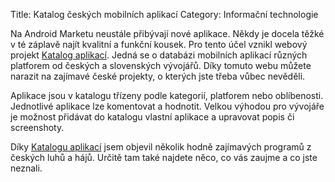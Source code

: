 Title: Katalog českých mobilních aplikací
Category: Informační technologie

Na Android Marketu neustále přibývají nové aplikace. Někdy je docela
těžké v té záplavě najít kvalitní a funkční kousek. Pro tento účel
vznikl webový projekt [Katalog aplikací](https://katalogaplikaci.cz/). Jedná se o databázi
mobilních aplikací různých platforem od českých a slovenských vývojářů.
Díky tomuto webu můžete narazit na zajímavé české projekty, o kterých
jste třeba vůbec nevěděli.

Aplikace jsou v katalogu třízeny podle kategorií, platforem nebo
oblíbenosti. Jednotlivé aplikace lze komentovat a hodnotit. Velkou
výhodou pro vývojáře je možnost přidávat do katalogu vlastní aplikace a
upravovat popis či screenshoty.

Díky [Katalogu aplikací](https://katalogaplikaci.cz/) jsem objevil několik hodně
zajímavých programů z českých luhů a hájů. Určitě tam také najdete něco,
co vás zaujme a co jste neznali.
